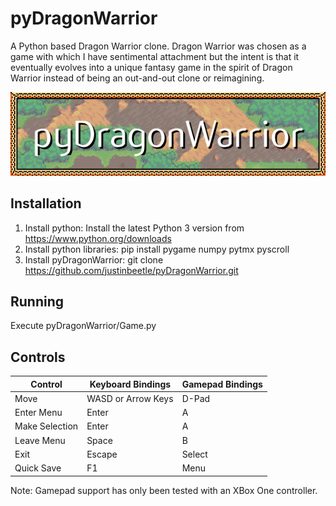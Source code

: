 # pyDragonWarrior

A Python based Dragon Warrior clone.  Dragon Warrior was chosen as a game with which I have sentimental attachment but the intent is that it eventually evolves into a unique fantasy game in the spirit of Dragon Warrior instead of being an out-and-out clone or reimagining.

![pyDragonWarrior!](/data/images/title.png "pyDragonWarrior Title Image")

## Installation

1. Install python: Install the latest Python 3 version from https://www.python.org/downloads
2. Install python libraries: pip install pygame numpy pytmx pyscroll
3. Install pyDragonWarrior: git clone https://github.com/justinbeetle/pyDragonWarrior.git

## Running

Execute pyDragonWarrior/Game.py

## Controls

| Control        | Keyboard Bindings  | Gamepad Bindings |
| -------------- | ------------------ | ---------------- |
| Move           | WASD or Arrow Keys | D-Pad            |
| Enter Menu     | Enter              | A                |
| Make Selection | Enter              | A                |
| Leave Menu     | Space              | B                |
| Exit           | Escape             | Select           |
| Quick Save     | F1                 | Menu             |

Note: Gamepad support has only been tested with an XBox One controller.
